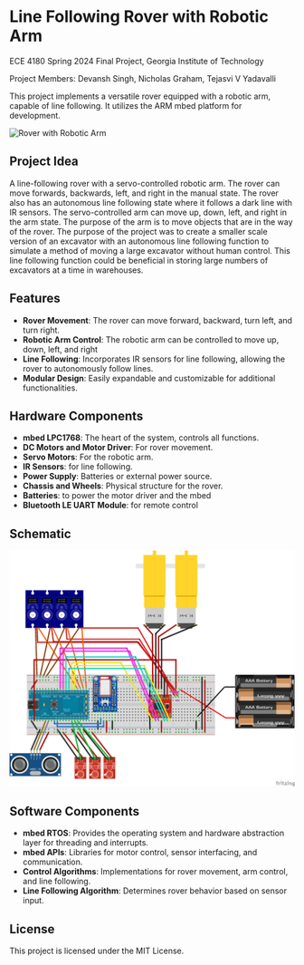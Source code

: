 # Line Following Rover with Robotic Arm
ECE 4180 Spring 2024 Final Project, Georgia Institute of Technology

Project Members: Devansh Singh, Nicholas Graham, Tejasvi V Yadavalli

This project implements a versatile rover equipped with a robotic arm, capable of line following. It utilizes the ARM mbed platform for development.


![Rover with Robotic Arm](rover_with_arm.jpg)

## Project Idea
A line-following rover with a servo-controlled robotic arm. The rover can move forwards, backwards, left, and right in the manual state. The rover also has an autonomous line following state where it follows a dark line with IR sensors. The servo-controlled arm can move up, down, left, and right in the arm state. The purpose of the arm is to move objects that are in the way of the rover. The purpose of the project was to create a smaller scale version of an excavator with an autonomous line following function to simulate a method of moving a large excavator without human control. This line following function could be beneficial in storing large numbers of excavators at a time in warehouses.


## Features

- **Rover Movement**: The rover can move forward, backward, turn left, and turn right.
- **Robotic Arm Control**: The robotic arm can be controlled to move up, down, left, and right
- **Line Following**: Incorporates IR sensors for line following, allowing the rover to autonomously follow lines.
- **Modular Design**: Easily expandable and customizable for additional functionalities.

## Hardware Components

- **mbed LPC1768**: The heart of the system, controls all functions.
- **DC Motors and Motor Driver**: For rover movement.
- **Servo Motors**: For the robotic arm.
- **IR Sensors**: for line following.
- **Power Supply**: Batteries or external power source.
- **Chassis and Wheels**: Physical structure for the rover.
- **Batteries**: to power the motor driver and the mbed
- **Bluetooth LE UART Module**: for remote control

## Schematic

![Fritzing Schematic of Hardware](4180_Diagram_bb.png)


## Software Components

- **mbed RTOS**: Provides the operating system and hardware abstraction layer for threading and interrupts.
- **mbed APIs**: Libraries for motor control, sensor interfacing, and communication.
- **Control Algorithms**: Implementations for rover movement, arm control, and line following.
- **Line Following Algorithm**: Determines rover behavior based on sensor input.


## License

This project is licensed under the MIT License.
